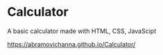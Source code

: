# Calculator
A basic calculator made with HTML, CSS, JavaScipt

https://abramovichanna.github.io/Calculator/
